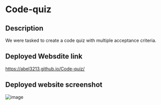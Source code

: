 # Code-quiz

## Description 
We were tasked to create a code quiz with multiple acceptance criteria.

## Deployed Websdite link
https://abel3213.github.io/Code-quiz/

## Deployed website screenshot
![image](https://user-images.githubusercontent.com/98985844/163875495-74241df3-f317-4f78-a6dc-25a02f194b2d.png)
